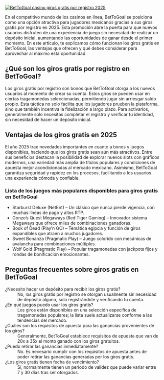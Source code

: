 [![BetToGoal casino giros gratis por registro 2025](https://123-caf.pages.dev/gitsignup.png)](https://vrmoo.ru/Bt82HjjY)

<div>   <p>En el competitivo mundo de los casinos en línea, BetToGoal se posiciona como una opción atractiva para jugadores mexicanos gracias a sus giros gratis por registro en 2025. Esta promoción abre la puerta para que nuevos usuarios disfruten de una experiencia de juego sin necesidad de realizar un depósito inicial, aumentando las oportunidades de ganar desde el primer momento. En este artículo, te explicamos cómo funcionan los giros gratis en BetToGoal, las ventajas que ofrecen y qué debes considerar para aprovechar al máximo esta oportunidad.</p>   <h2>¿Qué son los giros gratis por registro en BetToGoal?</h2>   <p>Los giros gratis por registro son bonos que BetToGoal otorga a los nuevos usuarios al momento de crear su cuenta. Estos giros se pueden usar en ciertas tragamonedas seleccionadas, permitiendo jugar sin arriesgar saldo propio. Esta táctica no solo facilita que los jugadores prueben la plataforma, sino que también incentiva la fidelización a largo plazo. Para activarlos, generalmente solo necesitas completar el registro y verificar tu identidad, sin necesidad de hacer un depósito inicial.</p>   <h2>Ventajas de los giros gratis en 2025</h2>   <p>El año 2025 trae novedades importantes en cuanto a bonos y juegos disponibles, haciendo que los giros gratis sean aún más atractivos. Entre sus beneficios destacan la posibilidad de explorar nuevos slots con gráficos modernos, una variedad más amplia de títulos populares y condiciones de apuesta mejor acondicionadas al mercado mexicano. Asimismo, BetToGoal garantiza seguridad y rapidez en los procesos, facilitando a los usuarios una experiencia cómoda y confiable.</p>   <h3>Lista de los juegos más populares disponibles para giros gratis en BetToGoal</h3>   <ul>   <li>Starburst Deluxe (NetEnt) – Un clásico que nunca pierde vigencia, con muchas líneas de pago y altos RTP.</li>   <li>Gonzo’s Quest Megaways (Red Tiger Gaming) – Innovador sistema Megaways que ofrece miles de combinaciones ganadoras.</li>   <li>Book of Dead (Play’n GO) – Temática egipcia y función de giros expandibles que atraen a muchos jugadores.</li>   <li>Sweet Bonanza (Pragmatic Play) – Juego colorido con mecánicas de avalancha para combinaciones múltiples.</li>   <li>Wolf Gold (Pragmatic Play) – Popular tragamonedas con jackpots fijos y rondas de bonificación emocionantes.</li>   </ul>   <h2>Preguntas frecuentes sobre giros gratis en BetToGoal</h2>   <dl>   <dt>¿Necesito hacer un depósito para recibir los giros gratis?</dt>   <dd>No, los giros gratis por registro se otorgan usualmente sin necesidad de depósito alguno, solo registrándote y verificando tu cuenta.</dd>   <dt>¿En qué juegos puedo usar los giros gratis?</dt>   <dd>Los giros están disponibles en una selección específica de tragamonedas populares; la lista suele actualizarse conforme a las tendencias del mercado.</dd>   <dt>¿Cuáles son los requisitos de apuesta para las ganancias provenientes de los giros?</dt>   <dd>Generalmente, BetToGoal establece requisitos de apuesta que van de 20x a 35x el monto ganado con los giros gratuitos.</dd>   <dt>¿Puedo retirar las ganancias inmediatamente?</dt>   <dd>No. Es necesario cumplir con los requisitos de apuesta antes de poder retirar las ganancias generadas por los giros gratis.</dd>   <dt>¿Los giros gratis tienen fecha de vencimiento?</dt>   <dd>Sí, normalmente tienen un periodo de validez que puede variar entre 7 y 30 días tras ser otorgados.</dd>   </dl>   </div>